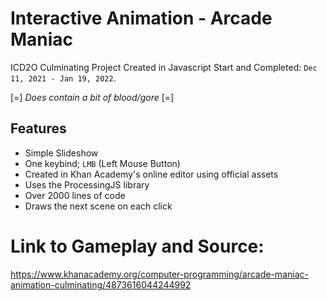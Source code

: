 # Interactive Animation - Arcade Maniac
ICD2O Culminating Project Created in Javascript
Start and Completed: `Dec 11, 2021 - Jan 19, 2022`.

[=] *Does contain a bit of blood/gore* [=]

## Features
* Simple Slideshow
* One keybind; `LMB` (Left Mouse Button)
* Created in Khan Academy's online editor using official assets
* Uses the ProcessingJS library
* Over 2000 lines of code
* Draws the next scene on each click
  
# Link to Gameplay and Source:
https://www.khanacademy.org/computer-programming/arcade-maniac-animation-culminating/4873616044244992






